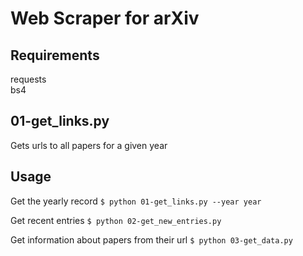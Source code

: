 # Web Scraper for arXiv

## Requirements  
requests  
bs4  


## 01-get_links.py 
Gets urls to all papers for a given year



## Usage 
Get the yearly record
`$ python 01-get_links.py --year year`

Get recent entries
`$ python 02-get_new_entries.py`

Get information about papers from their url
`$ python 03-get_data.py`
